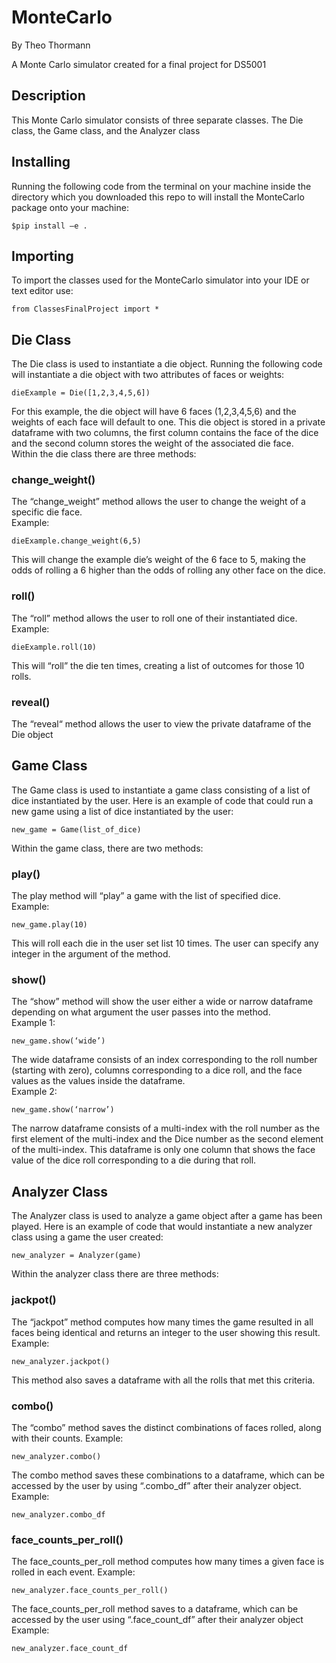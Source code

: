# MonteCarlo 
By Theo Thormann 

A Monte Carlo simulator created for a final project for DS5001 

## Description 
This Monte Carlo simulator consists of three separate classes. The Die class, the Game class, and the Analyzer class 

## Installing 
Running the following code from the terminal on your machine inside the directory which you downloaded this repo to will install the MonteCarlo package onto your machine: 
```
$pip install –e .
```

## Importing 
To import the classes used for the MonteCarlo simulator into your IDE or text editor use:
```
from ClassesFinalProject import *
```

## Die Class
The Die class is used to instantiate a die object. Running the following code will instantiate a die object with two attributes of faces or weights: 
```
dieExample = Die([1,2,3,4,5,6]) 
```
For this example, the die object will have 6 faces (1,2,3,4,5,6) and the weights of each face will default to one. 
This die object is stored in a private dataframe with two columns, the first column contains the face of the dice and the second column stores the weight of the associated die face.  
Within the die class there are three methods: 

### change_weight() 
The “change_weight” method allows the user to change the weight of a specific die face.  
Example: 
```
dieExample.change_weight(6,5) 
```
This will change the example die’s weight of the 6 face to 5, making the odds of rolling a 6 higher than the odds of rolling any other face on the dice. 

### roll() 
The “roll” method allows the user to roll one of their instantiated dice.  
Example: 
```
dieExample.roll(10) 
```
This will “roll” the die ten times, creating a list of outcomes for those 10 rolls. 

### reveal() 
 The “reveal“ method allows the user to view the private dataframe of the Die object

## Game Class 
The Game class is used to instantiate a game class consisting of a list of dice instantiated by the user. Here is an example of code that could run a new game using a list of dice instantiated by the user:
```
new_game = Game(list_of_dice) 
```
Within the game class, there are two methods: 

### play() 
The play method will “play” a game with the list of specified dice.  
Example: 
```
new_game.play(10) 
```
This will roll each die in the user set list 10 times. The user can specify any integer in the argument of the method.  

### show() 
The “show” method will show the user either a wide or narrow dataframe depending on what argument the user passes into the method.  
Example 1: 
```
new_game.show(‘wide’) 
```
The wide dataframe consists of an index corresponding to the roll number (starting with zero), columns corresponding to a dice roll, and the face values as the values inside the dataframe.  
Example 2: 
```
new_game.show(‘narrow’) 
```
The narrow dataframe consists of a multi-index with the roll number as the first element of the multi-index and the Dice number as the second element of the multi-index. This dataframe is only one column that shows the face value of the dice roll corresponding to a die during that roll. 

## Analyzer Class 
The Analyzer class is used to analyze a game object after a game has been played. Here is an example of code that would instantiate a new analyzer class using a game the user created: 
```
new_analyzer = Analyzer(game) 
```
Within the analyzer class there are three methods: 

### jackpot() 
The “jackpot” method computes how many times the game resulted in all faces being identical and returns an integer to the user showing this result. 
Example: 
```
new_analyzer.jackpot() 
```
This method also saves a dataframe with all the rolls that met this criteria.  

### combo() 
The “combo” method saves the distinct combinations of faces rolled, along with their counts. 
Example: 
```
new_analyzer.combo() 
```
The combo method saves these combinations to a dataframe, which can be accessed by the user by using “.combo_df” after their analyzer object. 
Example: 
```
new_analyzer.combo_df 
```

### face_counts_per_roll() 
The face_counts_per_roll method computes how many times a given face is rolled in each event. 
Example: 
```
new_analyzer.face_counts_per_roll() 
```
The face_counts_per_roll method saves to a dataframe, which can be accessed by the user using “.face_count_df” after their analyzer object 
Example:
```
new_analyzer.face_count_df 
```
